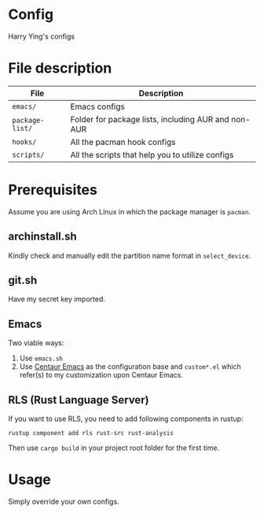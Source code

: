 # Config
Harry Ying's configs

# File description
File | Description
--- | ---
`emacs/` | Emacs configs
`package-list/` | Folder for package lists, including AUR and non-AUR
`hooks/` | All the pacman hook configs
`scripts/` | All the scripts that help you to utilize configs

# Prerequisites
Assume you are using Arch Linux in which the package manager is `pacman`.
## archinstall.sh
Kindly check and manually edit the partition name format in `select_device`.
## git.sh
Have my secret key imported.
## Emacs
Two viable ways:
1. Use `emacs.sh`
2. Use [Centaur Emacs](https://github.com/seagle0128/.emacs.d) as the configuration
base and `custom*.el` which refer(s) to my customization upon Centaur Emacs.
## RLS (Rust Language Server)
If you want to use RLS, you need to add following components in rustup:
```
rustup component add rls rust-src rust-analysis
```
Then use `cargo build` in your project root folder for the first time.

# Usage
Simply override your own configs.
